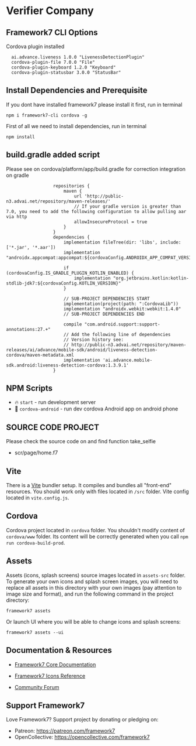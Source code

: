 # Verifier Company

## Framework7 CLI Options


Cordova plugin installed

```
  ai.advance.liveness 1.0.0 "LivenessDetectionPlugin"
  cordova-plugin-file 7.0.0 "File"
  cordova-plugin-keyboard 1.2.0 "Keyboard"
  cordova-plugin-statusbar 3.0.0 "StatusBar"
```

## Install Dependencies and Prerequisite

If you dont have installed framework7 please install it first, run in terminal
```
npm i framework7-cli cordova -g
```

First of all we need to install dependencies, run in terminal
```
npm install
```


## build.gradle added script
Please see on cordova/platform/app/build.gradle for correction integration on gradle
```
                  repositories {
                      maven {
                          url 'http://public-n3.advai.net/repository/maven-releases/'
                          // If your gradle version is greater than 7.0, you need to add the following configuration to allow pulling aar via http
                          allowInsecureProtocol = true
                      }
                  }
                  dependencies {
                      implementation fileTree(dir: 'libs', include: ['*.jar', '*.aar']) 
                      implementation "androidx.appcompat:appcompat:${cordovaConfig.ANDROIDX_APP_COMPAT_VERSION}"

                      if (cordovaConfig.IS_GRADLE_PLUGIN_KOTLIN_ENABLED) {
                          implementation "org.jetbrains.kotlin:kotlin-stdlib-jdk7:${cordovaConfig.KOTLIN_VERSION}"
                      }

                      // SUB-PROJECT DEPENDENCIES START
                      implementation(project(path: ":CordovaLib"))
                      implementation "androidx.webkit:webkit:1.4.0"
                      // SUB-PROJECT DEPENDENCIES END

                      compile "com.android.support:support-annotations:27.+"
                      // Add the following line of dependencies
                      // Version history see:
                      // http://public-n3.advai.net/repository/maven-releases/ai/advance/mobile-sdk/android/liveness-detection-cordova/maven-metadata.xml
                      implementation 'ai.advance.mobile-sdk.android:liveness-detection-cordova:1.3.9.1'
                  }
```

## NPM Scripts

* 🔥 `start` - run development server
* 📱 `cordova-android` - run dev cordova Android app on android phone


## SOURCE CODE PROJECT

Please check the source code on and find function take_selfie

* scr/page/home.f7
 

## Vite

There is a [Vite](https://vitejs.dev) bundler setup. It compiles and bundles all "front-end" resources. You should work only with files located in `/src` folder. Vite config located in `vite.config.js`.
## Cordova

Cordova project located in `cordova` folder. You shouldn't modify content of `cordova/www` folder. Its content will be correctly generated when you call `npm run cordova-build-prod`.





## Assets

Assets (icons, splash screens) source images located in `assets-src` folder. To generate your own icons and splash screen images, you will need to replace all assets in this directory with your own images (pay attention to image size and format), and run the following command in the project directory:

```
framework7 assets
```

Or launch UI where you will be able to change icons and splash screens:

```
framework7 assets --ui
```



## Documentation & Resources

* [Framework7 Core Documentation](https://framework7.io/docs/)



* [Framework7 Icons Reference](https://framework7.io/icons/)
* [Community Forum](https://forum.framework7.io)

## Support Framework7

Love Framework7? Support project by donating or pledging on:
- Patreon: https://patreon.com/framework7
- OpenCollective: https://opencollective.com/framework7